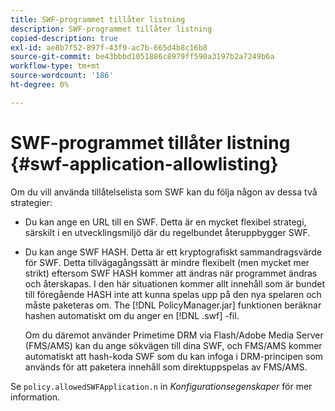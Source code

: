 ```yaml
---
title: SWF-programmet tillåter listning
description: SWF-programmet tillåter listning
copied-description: true
exl-id: ae8b7f52-897f-43f9-ac7b-665d4b8c16b8
source-git-commit: be43bbbd1051886c8979ff590a3197b2a7249b6a
workflow-type: tm+mt
source-wordcount: '186'
ht-degree: 0%

---
```


# SWF-programmet tillåter listning {#swf-application-allowlisting}

Om du vill använda tillåtelselista som SWF kan du följa någon av dessa två strategier:

* Du kan ange en URL till en SWF. Detta är en mycket flexibel strategi, särskilt i en utvecklingsmiljö där du regelbundet återuppbygger SWF.
* Du kan ange SWF HASH. Detta är ett kryptografiskt sammandragsvärde för SWF. Detta tillvägagångssätt är mindre flexibelt (men mycket mer strikt) eftersom SWF HASH kommer att ändras när programmet ändras och återskapas. I den här situationen kommer allt innehåll som är bundet till föregående HASH inte att kunna spelas upp på den nya spelaren och måste paketeras om. The [!DNL PolicyManager.jar] funktionen beräknar hashen automatiskt om du anger en [!DNL .swf] -fil.

   Om du däremot använder Primetime DRM via Flash/Adobe Media Server (FMS/AMS) kan du ange sökvägen till dina SWF, och FMS/AMS kommer automatiskt att hash-koda SWF som du kan infoga i DRM-principen som används för att paketera innehåll som direktuppspelas av FMS/AMS.

Se `policy.allowedSWFApplication.n` in *Konfigurationsegenskaper* för mer information.
